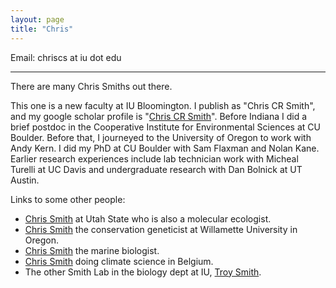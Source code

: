 ```yaml
---
layout: page
title: "Chris"
---
```


Email: chriscs at iu dot edu

---

There are many Chris Smiths out there.

This one is a new faculty at IU Bloomington.
I publish as "Chris CR Smith", and my google scholar profile is "[Chris CR Smith](https://scholar.google.com/citations?hl=en&user=ZHHGVn8AAAAJ)".
Before Indiana I did a brief postdoc in	the Cooperative	Institute for Environmental Sciences at	CU Boulder.
Before that, I journeyed to the University of Oregon to work with Andy Kern.
I did my PhD at CU Boulder with Sam Flaxman and Nolan Kane.
Earlier research experiences include lab technician work with Micheal Turelli at UC Davis and undergraduate research with Dan Bolnick at UT Austin.

Links to some other people:
- [Chris Smith](https://artsci.usu.edu/biology/directory/smith-chris) at Utah State who is also a molecular ecologist.
- [Chris Smith](https://people.willamette.edu/~csmith/ChrisSmith.htm) the conservation geneticist at Willamette University in Oregon.
- [Chris Smith](https://www.hcmr.gr/en/portfolio/smith-christopher-j/) the marine biologist.
- [Chris Smith](https://cjsmith.be/) doing climate science in Belgium.
- The other Smith Lab in the biology dept at IU, [Troy Smith](https://biology.indiana.edu/about/faculty/smith-troy.html).

